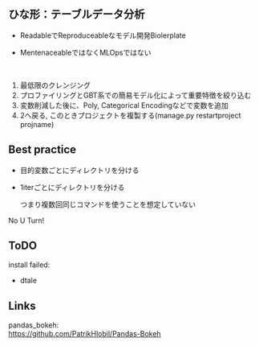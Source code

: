 
## ひな形：テーブルデータ分析

- ReadableでReproduceableなモデル開発Biolerplate

- MentenaceableではなくMLOpsではない

<br>

1. 最低限のクレンジング
2. プロファイリングとGBT系での簡易モデル化によって重要特徴を絞り込む
3. 変数削減した後に、Poly, Categorical Encodingなどで変数を追加
4. 2へ戻る, このときプロジェクトを複製する(manage.py restartproject projname)




## Best practice

- 目的変数ごとにディレクトリを分ける

- 1iterごとにディレクトリを分ける

  つまり複数回同じコマンドを使うことを想定していない

No U Turn!



## ToDO

install failed:

- dtale



## Links

pandas_bokeh:<br>
https://github.com/PatrikHlobil/Pandas-Bokeh

